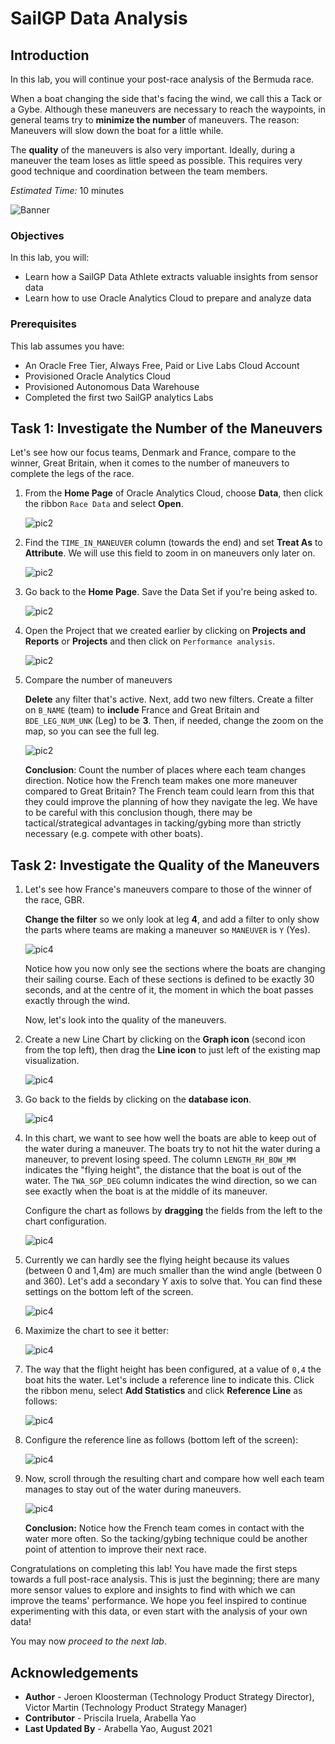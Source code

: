 # SailGP Data Analysis

## Introduction

In this lab, you will continue your post-race analysis of the Bermuda race.

When a boat changing the side that's facing the wind, we call this a Tack or a Gybe. Although these maneuvers are necessary to reach the waypoints, in general teams try to **minimize the number** of maneuvers. The reason: Maneuvers will slow down the boat for a little while.

The **quality** of the maneuvers is also very important. Ideally, during a maneuver the team loses as little speed as possible. This requires very good technique and coordination between the team members.

_Estimated Time:_ 10 minutes

![Banner](images/banner.jpg)

### Objectives
In this lab, you will:

- Learn how a SailGP Data Athlete extracts valuable insights from sensor data
- Learn how to use Oracle Analytics Cloud to prepare and analyze data

### Prerequisites
This lab assumes you have:
- An Oracle Free Tier, Always Free, Paid or Live Labs Cloud Account
- Provisioned Oracle Analytics Cloud
- Provisioned Autonomous Data Warehouse
- Completed the first two SailGP analytics Labs

## Task 1: Investigate the Number of the Maneuvers

<!--	 
	 We're oversimplifying here, because often maneuvers are also done for tactical/strategical reasons.
-->

   Let's see how our focus teams, Denmark and France, compare to the winner, Great Britain, when it comes to the number of maneuvers to complete the legs of the race.

1. From the **Home Page** of Oracle Analytics Cloud, choose **Data**, then click the ribbon `Race Data` and select **Open**.

   ![pic2](images/open-dataset2.png)

2. Find the `TIME_IN_MANEUVER` column (towards the end) and set **Treat As** to **Attribute**. We will use this field to zoom in on maneuvers only later on.

   ![pic2](images/time-in-maneuver.png)

3. Go back to the **Home Page**. Save the Data Set if you're being asked to.

   ![pic2](images/to-homepage5.png)

4. Open the Project that we created earlier by clicking on **Projects and Reports** or **Projects** and then click on `Performance analysis`.

   ![pic2](images/open-project2.png)

5. Compare the number of maneuvers

   **Delete** any filter that's active. Next, add two new filters. Create a filter on `B_NAME` (team) to **include** France and Great Britain and `BDE_LEG_NUM_UNK` (Leg) to be **3**. Then, if needed, change the zoom on the map, so you can see the full leg.

   ![pic2](images/investigate-man.png)

   **Conclusion**: Count the number of places where each team changes direction. Notice how the French team makes one more maneuver compared to Great Britain?
	The French team could learn from this that they could improve the planning of how they navigate the leg. We have to be careful with this conclusion though, there may be tactical/strategical advantages in tacking/gybing more than strictly necessary (e.g. compete with other boats).

## Task 2: Investigate the Quality of the Maneuvers

1. Let's see how France's maneuvers compare to those of the winner of the race, GBR.

   **Change the filter** so we only look at leg **4**, and add a filter to only show the parts where teams are making a maneuver so `MANEUVER` is `Y` (Yes).

   ![pic4](images/filter-manoeuver.png)

   Notice how you now only see the sections where the boats are changing their sailing course. Each of these sections is defined to be exactly 30 seconds, and at the centre of it,  the moment in which the boat passes exactly through the wind.

	Now, let's look into the quality of the maneuvers.

2. Create a new Line Chart by clicking on the **Graph icon** (second icon from the top left), then drag the **Line icon** to just left of the existing map visualization.

   ![pic4](images/create-line-chart.png)

3. Go back to the fields by clicking on the **database icon**.

	![pic4](images/back-to-fields.png)

4. In this chart, we want to see how well the boats are able to keep out of the water during a maneuver. The boats try to not hit the water during a maneuver, to prevent losing speed. The column `LENGTH_RH_BOW_MM` indicates the "flying height", the distance that the boat is out of the water. The `TWA_SGP_DEG` column indicates the wind direction, so we can see exactly when the boat is at the middle of its maneuver.

	Configure the chart as follows by **dragging** the fields from the left to the chart configuration.

   ![pic4](images/configure-line-chart.png)

5. Currently we can hardly see the flying height because its values (between 0 and 1,4m) are much smaller than the wind angle (between 0 and 360). Let's add a secondary Y axis to solve that. You can find these settings on the bottom left of the screen.

   ![pic4](images/second-y-axis.png)

6. Maximize the chart to see it better:

   ![pic4](images/maximize-chart.png)

7. The way that the flight height has been configured, at a value of `0,4` the boat hits the water. Let's include a reference line to indicate this. Click the ribbon menu, select **Add Statistics** and click **Reference Line** as follows:

   ![pic4](images/add-reference-line.png)

8. Configure the reference line as follows (bottom left of the screen):

   ![pic4](images/configure-reference-line.png)

9. Now, scroll through the resulting chart and compare how well each team manages to stay out of the water during maneuvers.

   ![pic4](images/compare-maneuver-quality.png)

	**Conclusion:** Notice how the French team comes in contact with the water more often. So the tacking/gybing technique could be another point of attention to improve their next race.

Congratulations on completing this lab! You have made the first steps towards a full post-race analysis. This is just the beginning; there are many more sensor values to explore and insights to find with which we can improve the teams' performance. We hope you feel inspired to continue experimenting with this data, or even start with the analysis of your own data!

You may now *proceed to the next lab*.

## **Acknowledgements**

- **Author** - Jeroen Kloosterman (Technology Product Strategy Director), Victor Martin (Technology Product Strategy Manager)
- **Contributor** - Priscila Iruela, Arabella Yao
- **Last Updated By** - Arabella Yao, August 2021
